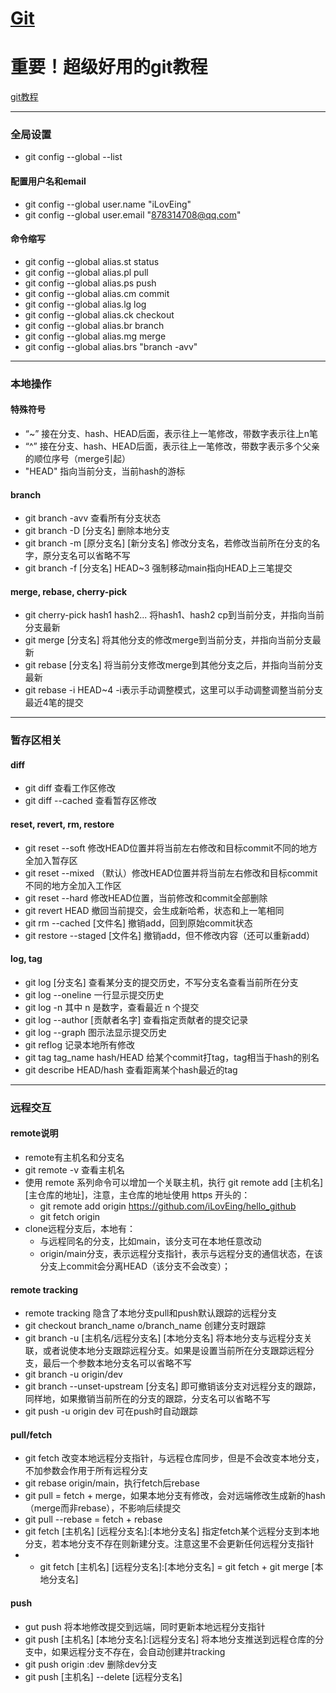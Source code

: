 # [Git](https://github.com/iLovEing/notebook/issues/3)

# 重要！超级好用的git教程
[git教程](https://learngitbranching.js.org/?locale=zh_CN)

---

### 全局设置
- git config --global  --list

#### 配置用户名和email
- git config --global user.name "iLovEing"
- git config --global user.email "878314708@qq.com"

#### 命令缩写
- git config --global alias.st status
- git config --global alias.pl pull
- git config --global alias.ps push
- git config --global alias.cm commit
- git config --global alias.lg log
- git config --global alias.ck checkout
- git config --global alias.br branch
- git config --global alias.mg merge
- git config --global alias.brs "branch -avv"

---

### 本地操作

#### 特殊符号
- “~” 接在分支、hash、HEAD后面，表示往上一笔修改，带数字表示往上n笔
- “^” 接在分支、hash、HEAD后面，表示往上一笔修改，带数字表示多个父亲的顺位序号（merge引起）
- "HEAD" 指向当前分支，当前hash的游标

#### branch
- git branch -avv 查看所有分支状态
- git branch -D [分支名] 删除本地分支
- git branch -m [原分支名] [新分支名] 修改分支名，若修改当前所在分支的名字，原分支名可以省略不写
- git branch -f [分支名] HEAD~3 强制移动main指向HEAD上三笔提交

#### merge, rebase, cherry-pick
- git cherry-pick hash1 hash2... 将hash1、hash2 cp到当前分支，并指向当前分支最新
- git merge [分支名] 将其他分支的修改merge到当前分支，并指向当前分支最新
- git rebase [分支名] 将当前分支修改merge到其他分支之后，并指向当前分支最新
- git rebase -i HEAD~4  -i表示手动调整模式，这里可以手动调整调整当前分支最近4笔的提交

---
### 暂存区相关

#### diff
- git diff 查看工作区修改
- git diff --cached 查看暂存区修改

#### reset, revert, rm, restore
- git reset --soft 修改HEAD位置并将当前左右修改和目标commit不同的地方全加入暂存区
- git reset --mixed （默认）修改HEAD位置并将当前左右修改和目标commit不同的地方全加入工作区
- git reset --hard 修改HEAD位置，当前修改和commit全部删除
- git revert HEAD 撤回当前提交，会生成新哈希，状态和上一笔相同
- git rm --cached [文件名] 撤销add，回到原始commit状态
- git restore --staged [文件名] 撤销add，但不修改内容（还可以重新add）

#### log, tag
- git log [分支名] 查看某分支的提交历史，不写分支名查看当前所在分支
- git log --oneline 一行显示提交历史
- git log -n 其中 n 是数字，查看最近 n 个提交
- git log --author [贡献者名字] 查看指定贡献者的提交记录
- git log --graph 图示法显示提交历史
- git reflog 记录本地所有修改
- git tag tag_name hash/HEAD 给某个commit打tag，tag相当于hash的别名
- git describe HEAD/hash 查看距离某个hash最近的tag


---

### 远程交互
 
#### remote说明
- remote有主机名和分支名
- git remote -v 查看主机名
- 使用 remote 系列命令可以增加一个关联主机，执行 git remote add [主机名] [主仓库的地址]，注意，主仓库的地址使用 https 开头的：
  - git remote add origin https://github.com/iLovEing/hello_github
  - git fetch origin
- clone远程分支后，本地有：
  - 与远程同名的分支，比如main，该分支可在本地任意改动
  - origin/main分支，表示远程分支指针，表示与远程分支的通信状态，在该分支上commit会分离HEAD（该分支不会改变）；

#### remote tracking
- remote tracking 隐含了本地分支pull和push默认跟踪的远程分支
- git checkout branch_name o/branch_name 创建分支时跟踪
- git branch -u [主机名/远程分支名] [本地分支名] 将本地分支与远程分支关联，或者说使本地分支跟踪远程分支。如果是设置当前所在分支跟踪远程分支，最后一个参数本地分支名可以省略不写
- git branch -u origin/dev
- git branch --unset-upstream [分支名] 即可撤销该分支对远程分支的跟踪，同样地，如果撤销当前所在的分支的跟踪，分支名可以省略不写
- git push -u origin dev 可在push时自动跟踪

#### pull/fetch
- git fetch 改变本地远程分支指针，与远程仓库同步，但是不会改变本地分支，不加参数会作用于所有远程分支
- git rebase origin/main，执行fetch后rebase
- git pull = fetch + merge，如果本地分支有修改，会对远端修改生成新的hash（merge而非rebase），不影响后续提交
- git pull --rebase = fetch + rebase
- git fetch [主机名] [远程分支名]:[本地分支名] 指定fetch某个远程分支到本地分支，若本地分支不存在则新建分支。注意这里不会更新任何远程分支指针
- - git fetch [主机名] [远程分支名]:[本地分支名] = git fetch + git merge [本地分支名]

#### push
- gut push 将本地修改提交到远端，同时更新本地远程分支指针
- git push [主机名] [本地分支名]:[远程分支名]  将本地分支推送到远程仓库的分支中，如果远程分支不存在，会自动创建并tracking
- git push origin :dev 删除dev分支
- git push [主机名] --delete [远程分支名]

